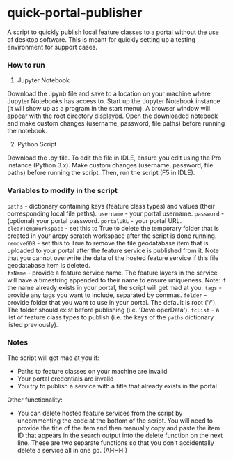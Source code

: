 # quick-portal-publisher
A script to quickly publish local feature classes to a portal without the use of desktop software. This is meant for quickly setting up a testing environment for support cases. 

### How to run 
1) Jupyter Notebook 

Download the .ipynb file and save to a location on your machine where Jupyter Notebooks has access to. 
Start up the Jupyter Notebook instance (it will show up as a program in the start menu). A browser window will appear with the root directory displayed. Open the downloaded notebook and make custom changes (username, password, file paths) before running the notebook. 

2) Python Script

Download the .py file. To edit the file in IDLE, ensure you edit using the Pro instance (Python 3.x). Make custom changes (username, password, file paths) before running the script. Then, run the script (F5 in IDLE).

### Variables to modify in the script
`paths` - dictionary containing keys (feature class types) and values (their corresponding local file paths).
`username` - your portal username.
`password` - (optional) your portal password.
`portalURL` - your portal URL. 
`clearTempWorkspace` - set this to True to delete the temporary folder that is created in your arcpy scratch workspace after the script is done running. 
`removeGDB` - set this to True to remove the file geodatabase item that is uploaded to your portal after the feature service is published from it. Note that you cannot overwrite the data of the hosted feature service if this file geodatabase item is deleted.  
`fsName` - provide a feature service name. The feature layers in the service will have a timestring appended to their name to ensure uniqueness. Note: if the name already exists in your portal, the script will get mad at you. 
`tags` - provide any tags you want to include, separated by commas. 
`folder` - provide folder that you want to use in your portal. The default is root ('/'). The folder should exist before publishing (i.e. 'DeveloperData').
`fcList` - a list of feature class types to publish (i.e. the keys of the `paths` dictionary listed previously). 

### Notes

The script will get mad at you if: 
- Paths to feature classes on your machine are invalid
- Your portal credentials are invalid 
- You try to publish a service with a title that already exists in the portal 

Other functionality: 
- You can delete hosted feature services from the script by uncommenting the code at the bottom of the script. You will need to provide the title of the item and then manually copy and paste the item ID that appears in the search output into the delete function on the next line. These are two separate functions so that you don't accidentally delete a service all in one go. (AHHH!) 

